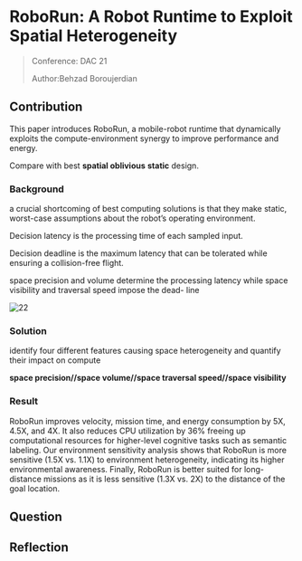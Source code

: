 # RoboRun: A Robot Runtime to Exploit Spatial Heterogeneity

>Conference: DAC 21
>
>Author:Behzad Boroujerdian


## Contribution
This paper introduces RoboRun, a mobile-robot runtime that dynamically exploits the compute-environment synergy to improve performance and energy. 

Compare with best **spatial oblivious** **static** design.


### Background
a crucial shortcoming of best computing solutions is that they make static, worst-case assumptions about the robot’s operating environment.

Decision latency is the processing time of each sampled input.

Decision deadline is the maximum latency that can be tolerated while ensuring a collision-free flight.

space precision and volume determine the processing latency while space visibility and traversal speed impose the dead- line

![22](/Figures/fogure1.png "111")

### Solution
identify four different features causing space heterogeneity and quantify their impact on compute

**space precision//space volume//space traversal speed//space visibility**




### Result
RoboRun
improves velocity, mission time, and energy consumption by 5X,
4.5X, and 4X. It also reduces CPU utilization by 36% freeing
up computational resources for higher-level cognitive tasks such
as semantic labeling. Our environment sensitivity analysis shows
that RoboRun is more sensitive (1.5X vs. 1.1X) to environment
heterogeneity, indicating its higher environmental awareness. Finally,
RoboRun is better suited for long-distance missions as it is less
sensitive (1.3X vs. 2X) to the distance of the goal location.



## Question





## Reflection
